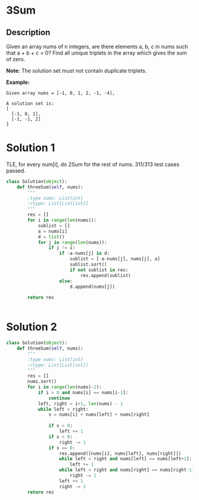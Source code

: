 # 3Sum

## Description
Given an array nums of n integers, are there elements a, b, c in nums such that a + b + c = 0? 
Find all unique triplets in the array which gives the sum of zero.

**Note:** The solution set must not contain duplicate triplets.

**Example:**
```
Given array nums = [-1, 0, 1, 2, -1, -4],

A solution set is:
[
  [-1, 0, 1],
  [-1, -1, 2]
]
```

# Solution 1
TLE, for every num[i], do 2Sum for the rest of nums. 311/313 test cases passed.

```python
class Solution(object):
    def threeSum(self, nums):
        """
        :type nums: List[int]
        :rtype: List[List[int]]
        """
        res = []
        for i in range(len(nums)):
            sublist = []
            a = nums[i]
            d = list()
            for j in range(len(nums)):
                if j != i:
                    if -a-nums[j] in d:
                        sublist = [-a-nums[j], nums[j], a]
                        sublist.sort()
                        if not sublist in res:
                            res.append(sublist)
                    else:
                        d.append(nums[j])
            
        return res
            
```

# Solution 2

```python
class Solution(object):
    def threeSum(self, nums):
        """
        :type nums: List[int]
        :rtype: List[List[int]]
        """
        res = []
        nums.sort()
        for i in range(len(nums)-2):
            if i > 0 and nums[i] == nums[i-1]:
                continue
            left, right = i+1, len(nums) - 1
            while left < right:
                s = nums[i] + nums[left] + nums[right]
                
                if s < 0:
                    left += 1
                if s > 0:
                    right -= 1
                if s == 0:
                    res.append([nums[i], nums[left], nums[right]])
                    while left < right and nums[left] == nums[left+1]:
                        left += 1
                    while left < right and nums[right] == nums[right-1]:
                        right -= 1
                    left += 1
                    right -= 1
        return res
```



